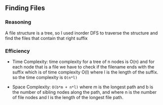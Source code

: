 ## Finding Files

### Reasoning

A file structure is a tree, so I used inorder DFS to traverse the structure and find the files that contain that right suffix

### Efficiency

- Time Complexity: time complexity for a tree of n nodes is O(n) and for each node that is a file we have to check if the filename ends with the suffix which is of time complexity O(l) where l is the length of the suffix.
  so the time complexity is `O(n*l)`

- Space Complexity: `O(b*m + n*l)` where m is the longest path and b is the number of sibling nodes along the path, and where n is the number of file nodes and l is the length of the longest file path.
